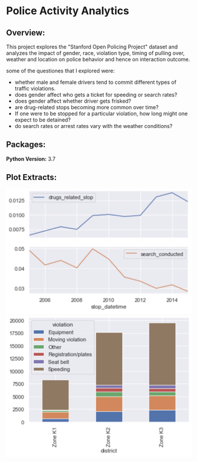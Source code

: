 # Police Activity Analytics
## Overview:

This project explores the "Stanford Open Policing Project" dataset and analyzes the impact of gender, race, violation type, timing of pulling over, weather and location on police behavior and hence on interaction outcome.

some of the questiones that I explored were:

* whether male and female drivers tend to commit different types of traffic violations.
* does gender affect who gets a ticket for speeding or search rates?
* does gender affect whether driver gets frisked?
* are drug-related stops becoming more common over time?
* If one were to be stopped for a particular violation, how long might one expect to be detained?
* do search rates or arrest rates vary with the weather conditions?

## Packages:
**Python Version:** 3.7

## Plot Extracts:

![alt text](https://github.com/paabes/Data-Science/blob/main/Police_Activity/plots_extracts/drug_stops.png "Drug Related Stops")
![alt text](https://github.com/paabes/Data-Science/blob/main/Police_Activity/plots_extracts/violation_per_district.png "Violations Per District")
